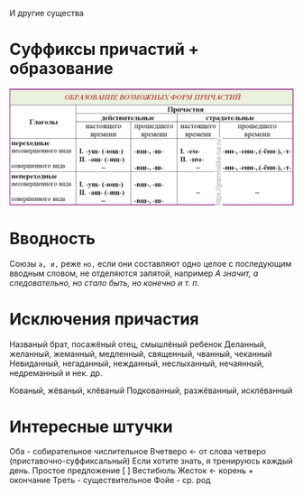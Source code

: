 И другие существа

# Суффиксы причастий + образование
![3a3c12103c6ae1b27b64e66662c3979e.png](../_resources/ab18c59547f14128acbe584d92fbfe02.png)

# Вводность

Союзы `а, и,` реже `но,` если они составляют одно целое с последующим вводным словом, не отделяются запятой, например
*А значит, а следовательно, но стало быть, но конечно и т. п.*

# Исключения причастия
Названый брат, посажёный отец, смышлёный ребенок
Деланный, желанный, жеманный, медленный, священный, чванный, чеканный
Невиданный, негаданный, нежданный, неслыханный, нечаянный, недреманный и нек. др.

Кованый, жёваный, клёваный
Подкованный, разжёванный, исклёванный

# Интересные штучки
Оба - собирательное числительное
Вчетверо <- от слова четверо (приставочно-суффиксальный)
Если хотите знать, я тренируюсь каждый день. Простое предложение [ ]
Вестибюль
Жесток <- корень + окончание
Треть - существительное
Фойе - ср. род
